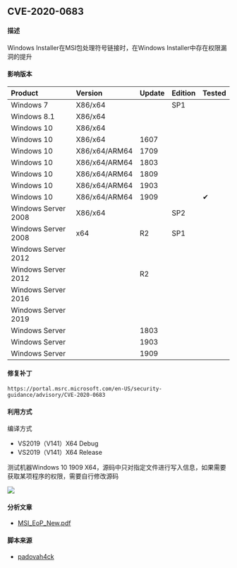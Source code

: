 ## CVE-2020-0683

#### 描述

Windows Installer在MSI包处理符号链接时，在Windows Installer中存在权限漏洞的提升

#### 影响版本

| Product             | Version       | Update | Edition | Tested             |
| :------------------ | :------------ | ------ | ------- | ------------------ |
| Windows 7 | X86/x64 |  | SP1 |  |
| Windows 8.1 | X86/x64 |  |  |  |
| Windows 10 | X86/x64 |  |  |  |
| Windows 10          | X86/x64 | 1607 |         |          |
| Windows 10          | X86/x64/ARM64 | 1709 |         |                    |
| Windows 10 | X86/x64/ARM64 | 1803 | | |
| Windows 10 | X86/x64/ARM64 | 1809 | | |
| Windows 10          | X86/x64/ARM64 | 1903   |         |                    |
| Windows 10          | X86/x64/ARM64 | 1909   |         | &#10004; |
| Windows Server 2008 | X86/x64 |  | SP2 |  |
| Windows Server 2008 | x64 | R2 | SP1 | |
| Windows Server 2012 |  |  | | |
| Windows Server 2012 |  | R2 | | |
| Windows Server 2016 |               |        |         |                    |
| Windows Server 2019 | | | | |
| Windows Server      |               | 1803   |         |                    |
| Windows Server      |               | 1903   |         |                    |
| Windows Server      |               | 1909 |         |                    |

#### 修复补丁

```
https://portal.msrc.microsoft.com/en-US/security-guidance/advisory/CVE-2020-0683
```

#### 利用方式

编译方式

- VS2019（V141）X64 Debug
- VS2019（V141）X64 Release

测试机器Windows 10 1909 X64，源码中只对指定文件进行写入信息，如果需要获取某项程序的权限，需要自行修改源码

![](https://raw.github.com/Ascotbe/Image/master/Kernelhub/CVE-2020-0683_win10_1909_x64.gif)

#### 分析文章
- [MSI_EoP_New.pdf](./MSI_EoP_New.pdf)

#### 脚本来源

- [padovah4ck](https://github.com/padovah4ck/CVE-2020-0683)

